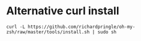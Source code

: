# Alternative curl install

```shell
curl -L https://github.com/richardpringle/oh-my-zsh/raw/master/tools/install.sh | sudo sh
```
